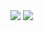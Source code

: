 <img src="https://media.giphy.com/media/35EsbaDsScalFRS1EW/giphy.gif">

<img src="https://media.giphy.com/media/YWW8ml5HvYLsD4dorr/giphy.gif">

